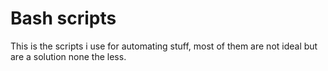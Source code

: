 # Bash scripts 

This is the scripts i use for automating stuff, most of them are not ideal but are a solution none the less. 
